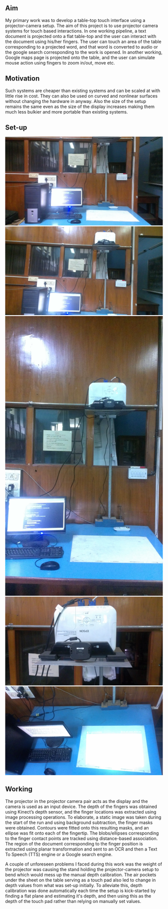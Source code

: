 ## Aim

My primary work was to develop a table-top touch interface using a projector-camera setup. The aim of this project is to use projector camera systems for touch based interactions. In one working pipeline, a text document is projected onto a flat table-top and the user can interact with the document using his/her fingers. The user can touch an area of the table corresponding to a projected word, and that word is converted to audio or the google search corresponding to the work is opened. In another working, Google maps page is projected onto the table, and the user can simulate mouse action using fingers to zoom in/out, move etc.

## Motivation

Such systems are cheaper than existing systems and can be scaled at with little rise in cost. They can also be used on curved and nonlinear surfaces without changing the hardware
in anyway. Also the size of the setup remains the same even as the size of the display increases making them much less bulkier and more portable than existing systems.

## Set-up

<img src="images/setup1.jpg?raw=true"/>
<img src="images/setup2.jpg?raw=true"/>
<img src="images/setup3.jpg?raw=true"/>
<img src="images/setup4.jpg?raw=true"/>
<img src="images/setup5.jpg?raw=true"/>

## Working

The projector in the projector camera pair acts as the display and the camera is used as an input device. The depth of the fingers was obtained using Kinect’s depth sensor, and the finger locations was extracted using image processing operations. To elaborate, a static image was taken during the start of the run and using background subtraction, the finger masks were obtained. Contours were fitted onto this resulting masks, and an ellipse was fit onto each of the fingertip. The blobs/ellipses corresponding to the finger contact points are tracked using distance-based association. The region of the document corresponding to the finger position is extracted using planar transformation and sent to an OCR and then a Text To Speech (TTS) engine or a Google search engine.

A couple of unforeseen problems I faced during this work was the weight of the projector was causing the stand holding the projector-camera setup to bend which would mess up the manual depth calibration. The air pockets under the sheet on the table serving as a touch pad also led to change in depth values from what was set-up initially. To alleviate this, depth calibration was done automatically each time the setup is kick-started by finding a flat plane and estimating it's depth, and then using this as the depth of the touch pad rather than relying on manually set values.

